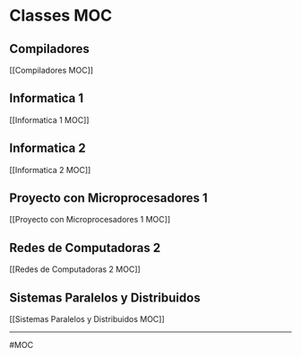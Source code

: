 # Classes MOC

## Compiladores
[[Compiladores MOC]]

## Informatica 1
[[Informatica 1 MOC]]

## Informatica 2
[[Informatica 2 MOC]]

## Proyecto con Microprocesadores 1
[[Proyecto con Microprocesadores 1 MOC]]

## Redes de Computadoras 2
[[Redes de Computadoras 2 MOC]]

## Sistemas Paralelos y Distribuidos
[[Sistemas Paralelos y Distribuidos MOC]]

---
#MOC 